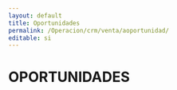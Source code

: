 ```yaml
---
layout: default
title: Oportunidades
permalink: /Operacion/crm/venta/aoportunidad/
editable: si
---
```


# OPORTUNIDADES

